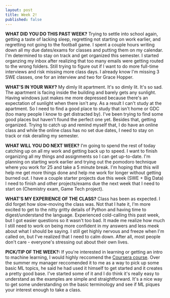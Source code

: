 ```yaml
---
layout: post
title: Week 2!
published: false
---
```


**WHAT DID YOU DO THIS PAST WEEK?** Trying to settle into school again, getting a taste of lacking sleep, regretting not starting on work earlier, and regretting not going to the football game. I spent a couple hours writing down all my due dates/exams for classes and putting them on my calendar. I'm determined to stay on track and get organized this semester. I started organzing my inbox after realizing that too many emails were getting routed to the wrong folders. Still trying to figure out if I want to do more full-time interviews and risk missing more class days. I already know I'm missing 3 SWE classes, one for an interview and two for Grace Hopper.

**WHAT'S IN YOUR WAY?** My dimly lit apartment. It's so dimly lit. It's so sad. The apartment is facing inside the building and barely gets any sunlight. Having windows just makes me more depressed because there's an expectation of sunlight when there isn't any. As a result I can't study at the apartment. So I need to find a good place to study that isn't home or GDC (too many people I know to get distracted by). I've been trying to find some good places but haven't found the perfect one yet. Besides that, getting organized. Trying to catch up and remind myself that, I do have an online class and while the online class has no set due dates, I need to stay on track or risk derailing my semester.

**WHAT WILL YOU DO NEXT WEEK?** I'm going to spend the rest of today catching up on all my work and getting back up to speed. I want to finish organizing all my things and assignments so I can get up-to-date. I'm planning on starting work earlier and trying out the pomodoro technique where you work for 25 and take a 5 minute break. I'm hoping that this will help me get more things done and help me work for longer without getting burned out. I have a couple starter projects due this week (SWE + Big Data) I need to finish and other projects/exams due the next week that I need to start on (Chemistry exam, Game Tech project).

**WHAT'S MY EXPERIENCE OF THE CLASS?** Class has been as expected. I did forget how slow-moving the class was. Not that I hate it, I'm more excited to get to the nitty gritty details of Python and having time to digest/understand the language. Experienced cold-calling this past week, but I got easier questions so it wasn't too bad. It made me realize how much I still need to work on being more confident in my answers and less meek about what I should be saying. I still get highly nervous and freeze when I'm called on, but I've realized that I need to calm down. After all, most people don't care - everyone's stressing out about their own lives.

**PICK/TIP OF THE WEEK?:** If you're interested in learning or getting an intro to machine learning, I would highly reccomend the [Coursera course](https://www.coursera.org/learn/machine-learning). Over the summer my manager reccomended it to me as a way to pick up some basic ML topics, he said he had used it himself to get started and it creates a pretty good base. I've started some of it and I do think it's really easy to understand as the examples are simple and straightforward. It's a nice way to get some understanding on the basic terminology and see if ML piques your interest enough to take a class.
